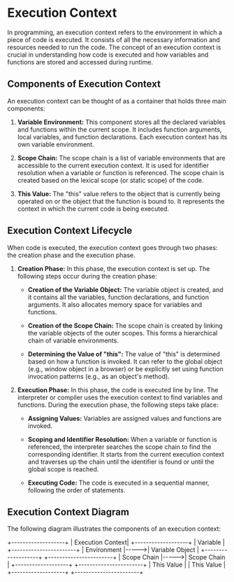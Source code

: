 # Execution Context

In programming, an execution context refers to the environment in which a piece of code is executed. It consists of all the necessary information and resources needed to run the code. The concept of an execution context is crucial in understanding how code is executed and how variables and functions are stored and accessed during runtime.

## Components of Execution Context

An execution context can be thought of as a container that holds three main components:

1. **Variable Environment:** This component stores all the declared variables and functions within the current scope. It includes function arguments, local variables, and function declarations. Each execution context has its own variable environment.

2. **Scope Chain:** The scope chain is a list of variable environments that are accessible to the current execution context. It is used for identifier resolution when a variable or function is referenced. The scope chain is created based on the lexical scope (or static scope) of the code.

3. **This Value:** The "this" value refers to the object that is currently being operated on or the object that the function is bound to. It represents the context in which the current code is being executed.

## Execution Context Lifecycle

When code is executed, the execution context goes through two phases: the creation phase and the execution phase.

1. **Creation Phase:** In this phase, the execution context is set up. The following steps occur during the creation phase:

   - **Creation of the Variable Object:** The variable object is created, and it contains all the variables, function declarations, and function arguments. It also allocates memory space for variables and functions.

   - **Creation of the Scope Chain:** The scope chain is created by linking the variable objects of the outer scopes. This forms a hierarchical chain of variable environments.

   - **Determining the Value of "this":** The value of "this" is determined based on how a function is invoked. It can refer to the global object (e.g., window object in a browser) or be explicitly set using function invocation patterns (e.g., as an object's method).

2. **Execution Phase:** In this phase, the code is executed line by line. The interpreter or compiler uses the execution context to find variables and functions. During the execution phase, the following steps take place:

   - **Assigning Values:** Variables are assigned values and functions are invoked.

   - **Scoping and Identifier Resolution:** When a variable or function is referenced, the interpreter searches the scope chain to find the corresponding identifier. It starts from the current execution context and traverses up the chain until the identifier is found or until the global scope is reached.

   - **Executing Code:** The code is executed in a sequential manner, following the order of statements.

## Execution Context Diagram

The following diagram illustrates the components of an execution context:

+-------------------+
|  Execution Context|
+-------------------+
|  Variable        |      +-----------------------+
|  Environment     |----->|    Variable Object    |
+-------------------+      +-----------------------+
|  Scope Chain     |----->|    Scope Chain         |
+-------------------+      +-----------------------+
|  This Value      |      |    This Value          |
+-------------------+      +-----------------------+

